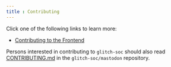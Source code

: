 ```yaml
---
title : Contributing
---
```


Click one of the following links to learn more:

 -  [Contributing to the Frontend](./frontend/)

Persons interested in contributing to `glitch-soc` should also read [CONTRIBUTING.md](https://github.com/glitch-soc/mastodon/blob/master/CONTRIBUTING.md) in the `glitch-soc/mastodon` repository.
